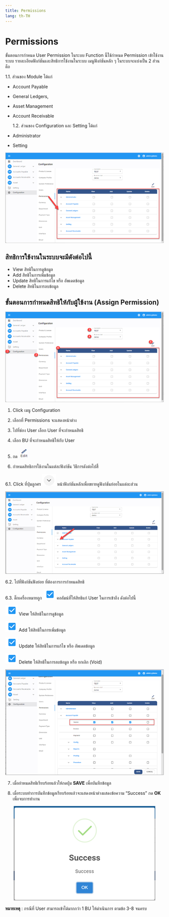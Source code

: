 ```yaml
---
title: Permissions
lang: th-TH
---
```


# Permissions

ขั้นตอนการกำหนด User Permission ในระบบ
Function นี้ใช้กำหนด Permission เข้าใช้งานระบบ
รายละเอียดฟังก์ชันและสิทธิการใช้งานในระบบ
เมนูฟังก์ชันหลัก ๆ ในระบบจะแบ่งเป็น 2 ส่วน คือ

1.1. ส่วนของ Module ได้แก่

- Account Payable
- General Ledgers,
- Asset Management
- Account Receivable

  1.2. ส่วนของ Configuration และ Setting ได้แก่

- Administrator
- Setting

![alt text](image-10.png)

## สิทธิการใช้งานในระบบจะมีดังต่อไปนี้

- View สิทธิในการดูข้อมูล
- Add สิทธิในการเพิ่มข้อมูล
- Update สิทธิในการแก้ไข หรือ อัพเดตข้อมูล
- Delete สิทธิในการลบข้อมูล

## ขั้นตอนการกำหนดสิทธิให้กับผู้ใช้งาน (Assign Permission)

![alt text](image-11.png)

1. Click เมนู Configuration

2. เลือกที่ Permissions จะแสดงหน้าต่าง

3. ไปที่ช่อง User เลือก User ที่จะกำหนดสิทธิ

4. เลือก BU ที่จะกำหนดสิทธิให้กับ User

5. กด <img src="../public/edit_icon.png" style="display: inline-block;" />

6. กำหนดสิทธิการใช้งานในแต่ละฟังก์ชัน วิธีการดังต่อไปสี้

6.1. Click ที่ปุ่มลูกศร <img src="./image-12.png" style="display: inline-block;" /> หน้าฟังก์ชันหลักเพื่อขยายดูฟังก์ชันย่อยในแต่ละส่วน

![alt text](image-13.png)

6.2. ไปที่ฟังก์ชันฟังย่อย ที่ต้องการการกำหนดสิทธิ

6.3. ติ๊กเครื่องหมายถูก <img src="./checkbox☑️.png" style="display: inline-block;" /> คอลัมน์ที่ให้สิทธิแก่ User ในการเข้าถึง ดังต่อไปนี้

<img src="./checkbox☑️.png" style="display: inline-block;" /> View ให้สิทธิในการดูข้อมูล

<img src="./checkbox☑️.png" style="display: inline-block;" /> Add ให้สิทธิในการเพิ่มข้อมูล

<img src="./checkbox☑️.png" style="display: inline-block;" /> Update ให้สิทธิในการแก้ไข หรือ อัพเดตข้อมูล

<img src="./checkbox☑️.png" style="display: inline-block;" /> Delete ให้สิทธิในการลบข้อมูล หรือ ยกเลิก (Void)

![alt text](image-14.png)

7. เมื่อกำหนดสิทธิเรียบร้อยแล้วให้กดปุ่ม **<span class="btn">SAVE</span>** เพื่อบันทึกข้อมูล

8. เมื่อระบบทำการบันทึกข้อมูลเรียบร้อยแล้วจะแสดงหน้าต่างแสดงข้อความ “Success” กด **<span class="btn">OK</span>** เพื่อจบการทำงาน

<p align="center">
    <img src="./image-15.png"  />
</p>

**หมายเหตุ** : กรณีที่ User สามารถเข้าได้มากกว่า 1 BU ให้ดำเนินการ ตามข้อ 3-8 จนครบ
